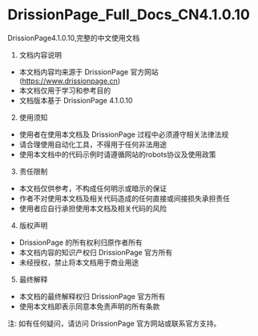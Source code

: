 # DrissionPage_Full_Docs_CN4.1.0.10
DrissionPage4.1.0.10,完整的中文使用文档
1. 文档内容说明
- 本文档内容均来源于 DrissionPage 官方网站 (https://www.drissionpage.cn)
- 本文档仅用于学习和参考目的
- 文档版本基于 DrissionPage 4.1.0.10

2. 使用须知
- 使用者在使用本文档及 DrissionPage 过程中必须遵守相关法律法规
- 请合理使用自动化工具，不得用于任何非法用途
- 使用本文档中的代码示例时请遵循网站的robots协议及使用政策

3. 责任限制
- 本文档仅供参考，不构成任何明示或暗示的保证
- 作者不对使用本文档及相关代码造成的任何直接或间接损失承担责任
- 使用者应自行承担使用本文档及相关代码的风险

4. 版权声明
- DrissionPage 的所有权利归原作者所有
- 本文档内容的知识产权归 DrissionPage 官方所有
- 未经授权，禁止将本文档用于商业用途

5. 最终解释
- 本文档的最终解释权归 DrissionPage 官方所有
- 使用本文档即表示同意本免责声明的所有条款

注: 如有任何疑问，请访问 DrissionPage 官方网站或联系官方支持。

